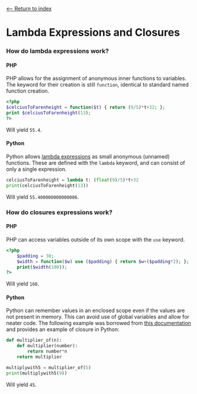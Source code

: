 [<-- Return to index](../README.md)
# Lambda Expressions and Closures

### How do lambda expressions work?
#### PHP
PHP allows for the assignment of anonymous inner functions to variables. The keyword for their creation is still `function`, identical to standard named function creation.
```php
<?php
$celciusToFarenheight = function($t) { return (9/5)*t+32; };
print $celciusToFarenheight(13);
?>
```
Will yield `55.4`.
#### Python
Python allows [lambda expressions](https://docs.python.org/3/tutorial/controlflow.html#lambda-expressions) as small anonymous (unnamed) functions. These are defined with the `lambda` keyword, and can consist of only a single expression.
```python
celciusToFarenheight = lambda t: (float(9)/5)*t+32
print(celciusToFarenheight(13))
```
Will yield `55.400000000000006`.

### How do closures expressions work?
#### PHP
PHP can access variables outside of its own scope with the `use` keyword.
```php
<?php
    $padding = 30;
    $width = function($w) use ($padding) { return $w+($padding*2); };
    print($width(100));
?>
```
Will yield `160`.
#### Python
Python can remember values in an enclosed scope even if the values are not present in memory. This can avoid use of global variables and allow for neater code. The following example was borrowed from [this documentation](https://www.learnpython.org/en/Closures) and provides an example of closure in Python:
```python
def multiplier_of(n):
    def multiplier(number):
        return number*n
    return multiplier

multiplywith5 = multiplier_of(5)
print(multiplywith5(9))
```
Will yield `45`.
